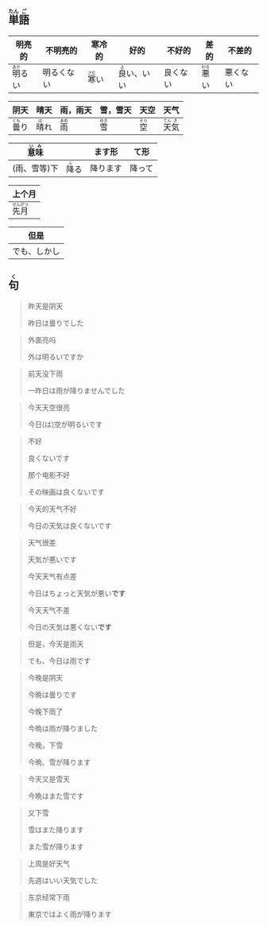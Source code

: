 ## <ruby>単<rt>たん</rt>語<rt>ご</rt></ruby>

| 明亮的                           | 不明亮的   | 寒冷的                         | 好的                               | 不好的   | 差的                           | 不差的   |
| -------------------------------- | ---------- | ------------------------------ | ---------------------------------- | -------- | ------------------------------ | -------- |
| <ruby>明<rt>あか</rt>るい</ruby> | 明るくない | <ruby>寒<rt>さむ</rt>い</ruby> | <ruby>良<rt>よ</rt>い</ruby>、いい | 良くない | <ruby>悪<rt>わる</rt>い</ruby> | 悪くない |

| 阴天                         | 晴天                        | 雨，雨天                      | 雪，雪天                      | 天空                        | 天气                                   |
| -------------------------- | ------------------------- | ------------------------- | ------------------------- | ------------------------- | ------------------------------------ |
| <ruby>曇<rt>くも</rt>り</ruby> | <ruby>晴<rt>は</rt>れ</ruby> | <ruby>雨<rt>あめ</rt></ruby> | <ruby>雪<rt>ゆき</rt></ruby> | <ruby>空<rt>そら</rt></ruby> | <ruby>天<rt>てん</rt>気<rt>き</rt></ruby> |

| <ruby>意<rt>い</rt>味<rt>み</rt></ruby> |                              | ます形   | て形   |
| --------------------------------------- | ---------------------------- | -------- | ------ |
| (雨、雪等)下                            | <ruby>降<rt>ふ</rt>る</ruby> | 降ります | 降って |

| 上个月                                   |
| ------------------------------------- |
| <ruby>先<rt>せん</rt>月<rt>げつ</rt></ruby> |

| 但是     |
| ------ |
| でも、しかし |

## <ruby>句<rt>く</rt></ruby>

> 昨天是阴天
> 
> 昨日は曇りでした

> 外面亮吗
> 
> 外は明るいですか

> 前天没下雨
> 
> 一昨日は雨が降りませんでした

> 今天天空很亮
> 
> 今日(は)空が明るいです

> 不好
>
> 良くないです
>
> 那个电影不好
>
> その映画は良くないです

> 今天的天气不好
> 
> 今日の天気は良くないです

> 天气很差
> 
> 天気が悪いです
> 
> 今天天气有点差
> 
> 今日はちょっと天気が悪い**です**
> 
> 今天天气不差
> 
> 今日の天気は悪くない**です**

> 但是，今天是雨天
> 
> でも、今日は雨です

> 今晚是阴天
> 
> 今晩は曇りです
> 
> 今晚下雨了
> 
> 今晩は雨が降りました
> 
> 今晚，下雪
> 
> 今晩、雪が降ります

> 今天又是雪天
> 
> 今晩はまた雪です

> 又下雪
> 
> 雪はまた降ります
> 
> また雪が降ります

> 上周是好天气
>
> 先週はいい天気でした

> 东京经常下雨
>
> 東京ではよく雨が降ります

